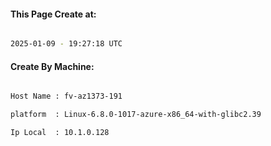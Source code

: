 
   
#### This Page Create at:

```bash

2025-01-09 - 19:27:18 UTC

```

#### Create By Machine:

```bash

Host Name : fv-az1373-191

platform  : Linux-6.8.0-1017-azure-x86_64-with-glibc2.39

Ip Local  : 10.1.0.128

```

